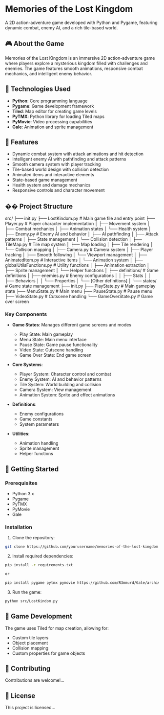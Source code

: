 # Memories of the Lost Kingdom

A 2D action-adventure game developed with Python and Pygame, featuring dynamic combat, enemy AI, and a rich tile-based world.

## 🎮 About the Game

Memories of the Lost Kingdom is an immersive 2D action-adventure game where players explore a mysterious kingdom filled with challenges and enemies. The game features smooth animations, responsive combat mechanics, and intelligent enemy behavior.

## 🎯 Technologies Used

- **Python**: Core programming language
- **Pygame**: Game development framework
- **Tiled**: Map editor for creating game levels
- **PyTMX**: Python library for loading Tiled maps
- **PyMovie**: Video processing capabilities
- **Gale**: Animation and sprite management

## 🎯 Features

- Dynamic combat system with attack animations and hit detection
- Intelligent enemy AI with pathfinding and attack patterns
- Smooth camera system with player tracking
- Tile-based world design with collision detection
- Animated items and interactive elements
- State-based game management
- Health system and damage mechanics
- Responsive controls and character movement

## �� Project Structure
src/
    ├── init.py
    ├── LostKindom.py           # Main game file and entry point
    ├── Player.py               # Player character implementation
    │ ├── Movement system
    │ ├── Combat mechanics
    │ ├── Animation states
    │ └── Health system
    │
    ├── Enemy.py                # Enemy AI and behavior
    │ ├── AI pathfinding
    │ ├── Attack patterns
    │ ├── State management
    │ └── Collision detection
    │
    ├── TileMap.py              # Tile map system
    │ ├── Map loading
    │ ├── Tile rendering
    │ └── Collision mapping
    │
    ├── Camera.py               # Camera system
    │ ├── Player tracking
    │ ├── Smooth following
    │ └── Viewport management
    │
    ├── AnimatedItem.py         # Interactive items
    │ └── Animation system
    │
    ├── globalUtilsFunctions.py # Utility functions
    │ ├── Animation extraction
    │ ├── Sprite management
    │ └── Helper functions
    │
    ├── definitions/            # Game definitions
    │ ├── enemies.py            # Enemy configurations
    │ │ ├── Stats
    │ │ ├── Behaviors
    │ │ └── Properties
    │ └── [Other definitions]
    │
    └── states/                 # Game state management
    ├── init.py
    ├── PlayState.py            # Main gameplay state
    ├── MenuState.py            # Main menu
    ├── PauseState.py           # Pause menu
    ├── VideoState.py           # Cutscene handling
    └── GameOverState.py        # Game over screen

### Key Components

- **Game States**: Manages different game screens and modes
  - Play State: Main gameplay
  - Menu State: Main menu interface
  - Pause State: Game pause functionality
  - Video State: Cutscene handling
  - Game Over State: End game screen

- **Core Systems**:
  - Player System: Character control and combat
  - Enemy System: AI and behavior patterns
  - Tile System: World building and collision
  - Camera System: View management
  - Animation System: Sprite and effect animations

- **Definitions**:
  - Enemy configurations
  - Game constants
  - System parameters

- **Utilities**:
  - Animation handling
  - Sprite management
  - Helper functions


## 🚀 Getting Started

### Prerequisites

- Python 3.x
- Pygame
- PyTMX
- PyMovie
- Gale

### Installation

1. Clone the repository:
```bash
git clone https://github.com/yourusername/memories-of-the-lost-kingdom.git
```

2. Install required dependencies:
```bash
pip install -r requirements.txt

or

pip install pygame pytmx pymovie https://github.com/R3mmurd/Gale/archive/main.zip
```

3. Run the game:
```bash
python src/LostKindom.py
```

## 🎨 Game Development

The game uses Tiled for map creation, allowing for:
- Custom tile layers
- Object placement
- Collision mapping
- Custom properties for game objects

## 🤝 Contributing

Contributions are welcome!...

## 📝 License

This project is licensed...
